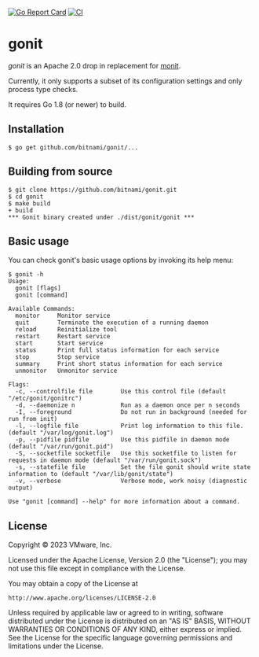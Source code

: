 [![Go Report Card](https://goreportcard.com/badge/github.com/bitnami/gonit)](https://goreportcard.com/report/github.com/bitnami/gonit)
[![CI](https://github.com/bitnami/gonit/actions/workflows/main.yml/badge.svg)](https://github.com/bitnami/gonit/actions/workflows/main.yml)

# gonit

_gonit_ is an Apache 2.0 drop in replacement for [monit](https://mmonit.com/monit/).

Currently, it only supports a subset of its configuration settings and only process type checks.

It requires Go 1.8 (or newer) to build.

## Installation

```console
$ go get github.com/bitnami/gonit/...
```

## Building from source

```console
$ git clone https://github.com/bitnami/gonit.git
$ cd gonit
$ make build
+ build
*** Gonit binary created under ./dist/gonit/gonit ***
```

## Basic usage

You can check gonit's basic usage options by invoking its help menu:

```console
$ gonit -h
Usage:
  gonit [flags]
  gonit [command]

Available Commands:
  monitor     Monitor service
  quit        Terminate the execution of a running daemon
  reload      Reinitialize tool
  restart     Restart service
  start       Start service
  status      Print full status information for each service
  stop        Stop service
  summary     Print short status information for each service
  unmonitor   Unmonitor service

Flags:
  -c, --controlfile file        Use this control file (default "/etc/gonit/gonitrc")
  -d, --daemonize n             Run as a daemon once per n seconds
  -I, --foreground              Do not run in background (needed for run from init)
  -l, --logfile file            Print log information to this file. (default "/var/log/gonit.log")
  -p, --pidfile pidfile         Use this pidfile in daemon mode (default "/var/run/gonit.pid")
  -S, --socketfile socketfile   Use this socketfile to listen for requests in daemon mode (default "/var/run/gonit.sock")
  -s, --statefile file          Set the file gonit should write state information to (default "/var/lib/gonit/state")
  -v, --verbose                 Verbose mode, work noisy (diagnostic output)

Use "gonit [command] --help" for more information about a command.
```

## License

Copyright &copy; 2023 VMware, Inc.

Licensed under the Apache License, Version 2.0 (the "License"); you may not use this file except in compliance with the License.

You may obtain a copy of the License at

    http://www.apache.org/licenses/LICENSE-2.0

Unless required by applicable law or agreed to in writing, software distributed under the License is distributed on an "AS IS" BASIS, WITHOUT WARRANTIES OR CONDITIONS OF ANY KIND, either express or implied.
See the License for the specific language governing permissions and limitations under the License.
